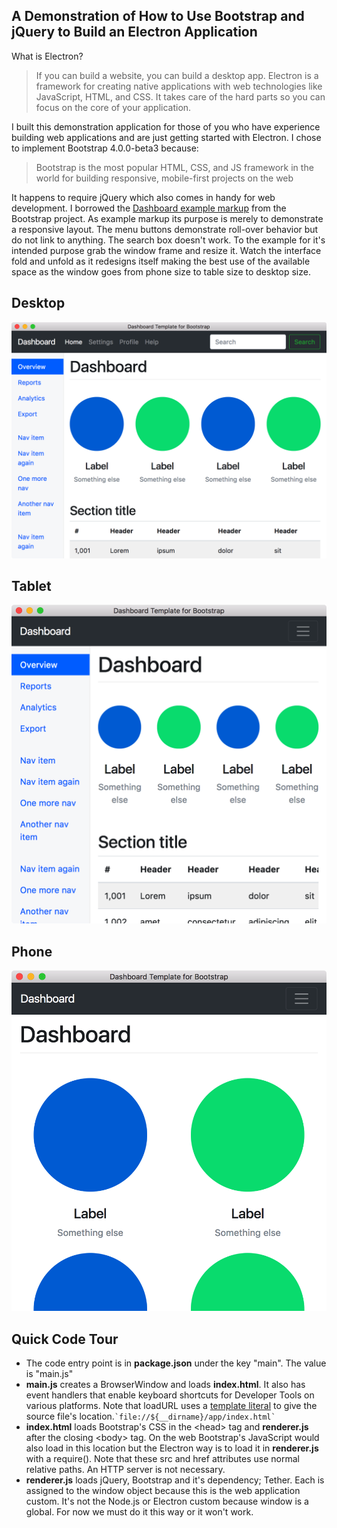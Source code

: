 

A Demonstration of How to Use Bootstrap and jQuery to Build an Electron Application
------------------------------------------------------------------------

What is Electron?

> If you can build a website, you can build a desktop app. Electron is a framework for creating native applications with web technologies like JavaScript, HTML, and CSS. It takes care of the hard parts so you can focus on the core of your application.

I built this demonstration application for those of you who have experience building web applications and are just getting started with Electron. I chose to implement Bootstrap 4.0.0-beta3 because:

> Bootstrap is the most popular HTML, CSS, and JS framework in the world for building responsive, mobile-first projects on the web

It happens to require jQuery which also comes in handy for web development. I borrowed the [Dashboard example markup](https://getbootstrap.com/docs/4.0/examples/dashboard/) from the Bootstrap project. As example markup its purpose is merely to demonstrate a responsive layout. The menu buttons demonstrate roll-over behavior but do not link to anything. The search box doesn't work. To the example for it's intended purpose grab the window frame and resize it. Watch the interface fold and unfold as it redesigns itself making the best use of the available space as the window goes from phone size to table size to desktop size.

Desktop
-------
![desktop](screenshots/desktop.png)

Tablet
-------
![tablet](screenshots/tablet.png)

Phone
-------
![phone](screenshots/phone.png)

Quick Code Tour
---------------

 - The code entry point is in **package.json** under the key "main". The value is "main.js"
 - **main.js** creates a BrowserWindow and loads **index.html**. It also has event handlers that enable keyboard shortcuts for Developer Tools on various platforms. Note that loadURL uses a [template literal](https://developer.mozilla.org/en-US/docs/Web/JavaScript/Reference/Template_literals) to give the source file's location.`` `file://${__dirname}/app/index.html` ``
 - **index.html** loads Bootstrap's CSS in the &lt;head&gt; tag and **renderer.js** after the closing &lt;body&gt; tag. On the web Bootstrap's JavaScript would also load in this location but the Electron way is to load it in **renderer.js** with a require(). Note that these src and href attributes use normal relative paths. An HTTP server is not necessary.
 - **renderer.js** loads jQuery, Bootstrap and it's dependency; Tether. Each is assigned to the window object because this is the web application custom. It's not the Node.js or Electron custom because window is a global. For now we must do it this way or it won't work.
